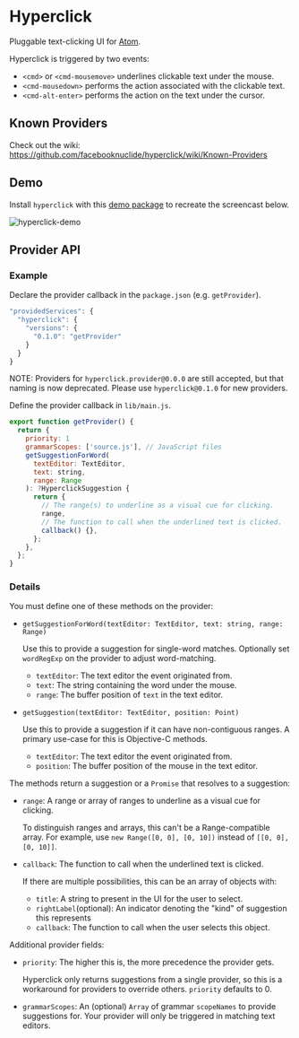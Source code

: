 # Hyperclick

Pluggable text-clicking UI for [Atom](https://atom.io/).

Hyperclick is triggered by two events:
- `<cmd>` or `<cmd-mousemove>` underlines clickable text under the mouse.
- `<cmd-mousedown>` performs the action associated with the clickable text.
- `<cmd-alt-enter>` performs the action on the text under the cursor.

## Known Providers

Check out the wiki: https://github.com/facebooknuclide/hyperclick/wiki/Known-Providers

## Demo

Install `hyperclick` with this [demo package](https://github.com/oclbdk/hyperclick-provider-demo)
to recreate the screencast below.

![hyperclick-demo](https://thumbs.gfycat.com/EcstaticEvilEstuarinecrocodile-size_restricted.gif)

## Provider API

### Example

Declare the provider callback in the `package.json` (e.g. `getProvider`).

```js
"providedServices": {
  "hyperclick": {
    "versions": {
      "0.1.0": "getProvider"
    }
  }
}
```

NOTE: Providers for `hyperclick.provider@0.0.0` are still accepted, but that naming is now deprecated.
Please use `hyperclick@0.1.0` for new providers.

Define the provider callback in `lib/main.js`.

```js
export function getProvider() {
  return {
    priority: 1
    grammarScopes: ['source.js'], // JavaScript files
    getSuggestionForWord(
      textEditor: TextEditor,
      text: string,
      range: Range
    ): ?HyperclickSuggestion {
      return {
        // The range(s) to underline as a visual cue for clicking.
        range,
        // The function to call when the underlined text is clicked.
        callback() {},
      };
    },
  };
}
```

### Details

You must define one of these methods on the provider:

- `getSuggestionForWord(textEditor: TextEditor, text: string, range: Range)`

  Use this to provide a suggestion for single-word matches.
  Optionally set `wordRegExp` on the provider to adjust word-matching.

  - `textEditor`: The text editor the event originated from.
  - `text`: The string containing the word under the mouse.
  - `range`: The buffer position of `text` in the text editor.

- `getSuggestion(textEditor: TextEditor, position: Point)`

  Use this to provide a suggestion if it can have non-contiguous ranges.
  A primary use-case for this is Objective-C methods.

  - `textEditor`: The text editor the event originated from.
  - `position`: The buffer position of the mouse in the text editor.

The methods return a suggestion or a `Promise` that resolves to a suggestion:

- `range`: A range or array of ranges to underline as a visual cue for clicking.

  To distinguish ranges and arrays, this can't be a Range-compatible array.
  For example, use `new Range([0, 0], [0, 10])` instead of `[[0, 0], [0, 10]]`.

- `callback`: The function to call when the underlined text is clicked.

  If there are multiple possibilities, this can be an array of objects with:

    - `title`: A string to present in the UI for the user to select.
    - `rightLabel`(optional): An indicator denoting the "kind" of suggestion this represents
    - `callback`: The function to call when the user selects this object.

Additional provider fields:

- `priority`: The higher this is, the more precedence the provider gets.

  Hyperclick only returns suggestions from a single provider, so this is a
  workaround for providers to override others. `priority` defaults to 0.

- `grammarScopes`: An (optional) `Array` of grammar `scopeNames` to provide suggestions for.
  Your provider will only be triggered in matching text editors.

